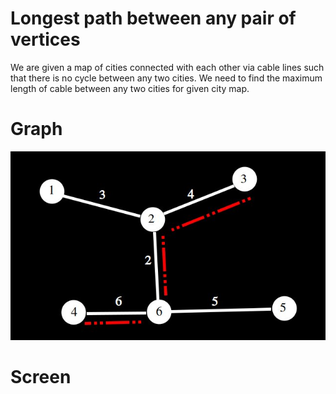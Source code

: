 # Longest path between any pair of vertices
We are given a map of cities connected with each other via cable lines such that there is no cycle between any two cities. We need to find the maximum length of cable between any two cities for given city map.

# Graph
![alt text](https://github.com/vishwa-vijay/go/raw/master/excercise/excercise2/graph.jpg)


# Screen


